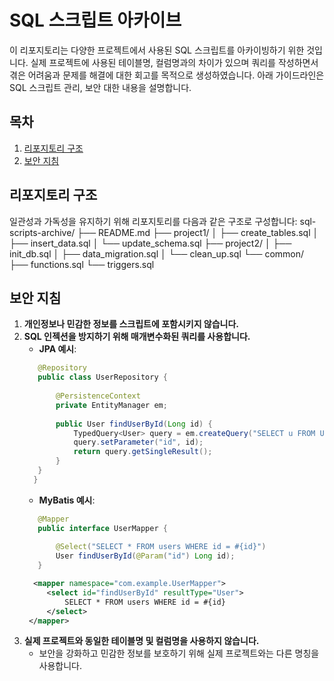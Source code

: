 # SQL 스크립트 아카이브

이 리포지토리는 다양한 프로젝트에서 사용된 SQL 스크립트를 아카이빙하기 위한 것입니다. 
실제 프로젝트에 사용된 테이블명, 컬럼명과의 차이가 있으며 쿼리를 작성하면서 겪은 어려움과 문제를 해결에 대한 회고를 목적으로 생성하였습니다.
아래 가이드라인은 SQL 스크립트 관리, 보안 대한 내용을 설명합니다.

## 목차

1. [리포지토리 구조](#리포지토리-구조)
2. [보안 지침](#보안-지침)

## 리포지토리 구조

일관성과 가독성을 유지하기 위해 리포지토리를 다음과 같은 구조로 구성합니다:
sql-scripts-archive/
├── README.md
├── project1/
│ ├── create_tables.sql
│ ├── insert_data.sql
│ └── update_schema.sql
├── project2/
│ ├── init_db.sql
│ ├── data_migration.sql
│ └── clean_up.sql
└── common/
├── functions.sql
└── triggers.sql

## 보안 지침
1. **개인정보나 민감한 정보를 스크립트에 포함시키지 않습니다.**
2. **SQL 인젝션을 방지하기 위해 매개변수화된 쿼리를 사용합니다.**
   - **JPA 예시**:
   ```java
      @Repository
      public class UserRepository {
      
          @PersistenceContext
          private EntityManager em;
      
          public User findUserById(Long id) {
              TypedQuery<User> query = em.createQuery("SELECT u FROM User u WHERE u.id = :id", User.class);
              query.setParameter("id", id);
              return query.getSingleResult();
          }
      }
     }
   ```
   - **MyBatis 예시**:
   ```java
      @Mapper
      public interface UserMapper {
          
          @Select("SELECT * FROM users WHERE id = #{id}")
          User findUserById(@Param("id") Long id);
      }
   ```
   ```xml
     <mapper namespace="com.example.UserMapper">
        <select id="findUserById" resultType="User">
            SELECT * FROM users WHERE id = #{id}
        </select>
    </mapper>
   ```
4. **실제 프로젝트와 동일한 테이블명 및 컬럼명을 사용하지 않습니다.**
   - 보안을 강화하고 민감한 정보를 보호하기 위해 실제 프로젝트와는 다른 명칭을 사용합니다.
